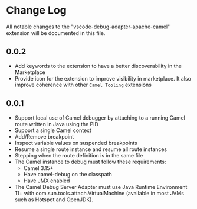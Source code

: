 # Change Log

All notable changes to the "vscode-debug-adapter-apache-camel" extension will be documented in this file.

## 0.0.2

- Add keywords to the extension to have a better discoverability in the Marketplace
- Provide icon for the extension to improve visibility in marketplace. It also improve coherence with other `Camel Tooling` extensions

## 0.0.1

- Support local use of Camel debugger by attaching to a running Camel route written in Java using the PID
- Support a single Camel context
- Add/Remove breakpoint
- Inspect variable values on suspended breakpoints
- Resume a single route instance and resume all route instances
- Stepping when the route definition is in the same file
- The Camel instance to debug must follow these requirements:
  - Camel 3.15+
  - Have camel-debug on the classpath
  - Have JMX enabled
- The Camel Debug Server Adapter must use Java Runtime Environment 11+ with com.sun.tools.attach.VirtualMachine (available in most JVMs such as Hotspot and OpenJDK).
